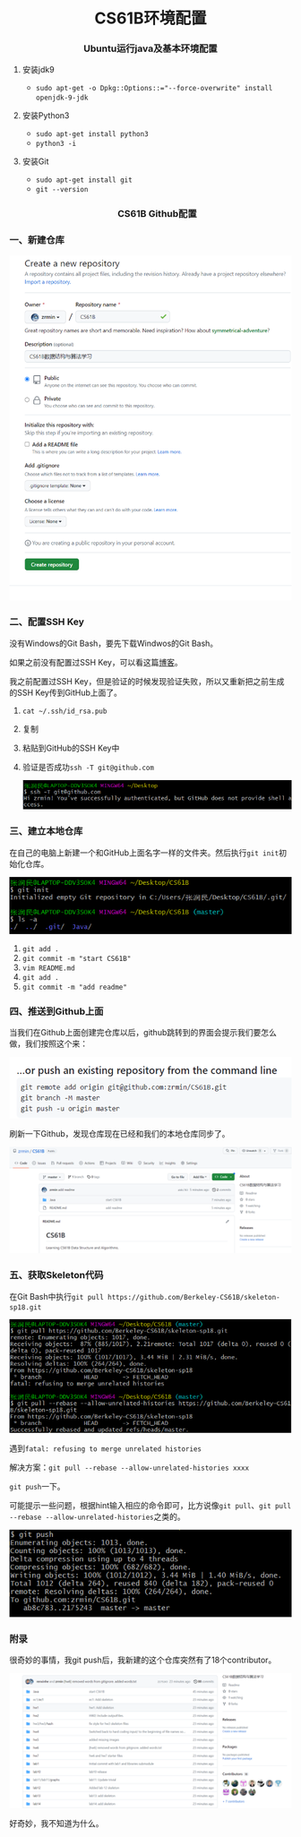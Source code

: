 <h1><center>CS61B环境配置</center></h1>

<center><h3>Ubuntu运行java及基本环境配置</h3></center>

1. 安装jdk9

   * `sudo apt-get -o Dpkg::Options::="--force-overwrite" install openjdk-9-jdk`

2. 安装Python3

   * `sudo apt-get install python3`
   * `python3 -i`

3. 安装Git

   * `sudo apt-get install git`
   * `git --version`

   <h3><center>CS61B Github配置</center></h3>

### 一、新建仓库

![image-20230410082224635](https://raw.githubusercontent.com/zrmin/BlogImages/master/images/202304100822797.png)

### 二、配置SSH Key

没有Windows的Git Bash，要先下载Windwos的Git Bash。

如果之前没有配置过SSH Key，可以看这篇[博客](https://www.cnblogs.com/yuqiliu/p/12551258.html)。

我之前配置过SSH Key，但是验证的时候发现验证失败，所以又重新把之前生成的SSH Key传到GitHub上面了。

1. `cat ~/.ssh/id_rsa.pub`

2. 复制

3. 粘贴到GitHub的SSH Key中

4. 验证是否成功`ssh -T git@github.com`

   ![image-20230410083211050](https://raw.githubusercontent.com/zrmin/BlogImages/master/images/202304100832112.png)

### 三、建立本地仓库

在自己的电脑上新建一个和GitHub上面名字一样的文件夹。然后执行`git init`初始化仓库。

![image-20230410083705581](https://raw.githubusercontent.com/zrmin/BlogImages/master/images/202304100837619.png)

1. `git add .`
2. `git commit -m "start CS61B"`
3. `vim README.md`
4. `git add .`
5. `git commit -m "add readme"`

### 四、推送到Github上面

当我们在Github上面创建完仓库以后，github跳转到的界面会提示我们要怎么做，我们按照这个来：

![image-20230410084456460](https://raw.githubusercontent.com/zrmin/BlogImages/master/images/202304100844509.png)

刷新一下Github，发现仓库现在已经和我们的本地仓库同步了。

![image-20230410084728752](https://raw.githubusercontent.com/zrmin/BlogImages/master/images/202304100847829.png)

### 五、获取Skeleton代码

在Git Bash中执行`git pull https://github.com/Berkeley-CS61B/skeleton-sp18.git`

![image-20230410085500888](https://raw.githubusercontent.com/zrmin/BlogImages/master/images/202304100855956.png)

遇到`fatal: refusing to merge unrelated histories`

解决方案：`git pull --rebase --allow-unrelated-histories xxxx`



`git push`一下。

可能提示一些问题，根据hint输入相应的命令即可，比方说像`git pull`、`git pull --rebase --allow-unrelated-histories`之类的。

![image-20230410090740790](https://raw.githubusercontent.com/zrmin/BlogImages/master/images/202304100907834.png)

### 附录

很奇妙的事情，我git push后，我新建的这个仓库突然有了18个contributor。

![image-20230410092540136](https://raw.githubusercontent.com/zrmin/BlogImages/master/images/202304100925260.png)

好奇妙，我不知道为什么。